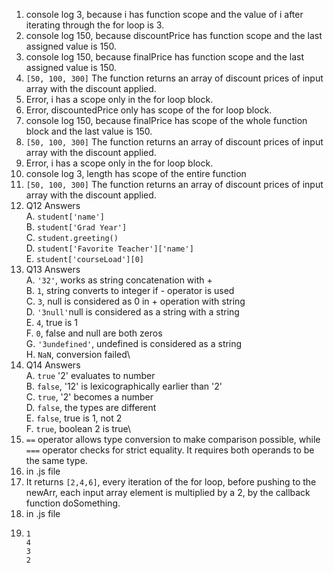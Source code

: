 1. console log 3, because i has function scope and the value of i after iterating through the for loop is 3.
2. console log 150, because discountPrice has function scope and the last assigned value is 150.
3. console log 150, because finalPrice has function scope and the last assigned value is 150.
4. `[50, 100, 300]` The function returns an array of discount prices of input array with the discount applied.
5. Error, i has a scope only in the for loop block.
6. Error, discountedPrice only has scope of the for loop block.
7. console log 150, because finalPrice has scope of the whole function block and the last value is 150.
8. `[50, 100, 300]` The function returns an array of discount prices of input array with the discount applied.
9. Error, i has a scope only in the for loop block.
10. console log 3, length has scope of the entire function
11. `[50, 100, 300]` The function returns an array of discount prices of input array with the discount applied.
12. Q12 Answers \
    A. `student['name']`\
    B. `student['Grad Year']`\
    C. `student.greeting()`\
    D. `student['Favorite Teacher']['name']`\
    E. `student['courseLoad'][0]`
13. Q13 Answers\
    A. `'32'`, works as string concatenation with +\
    B. `1`, string converts to integer if - operator is used\
    C. `3`, null is considered as 0 in + operation with string\
    D. `'3null'`null is considered as a string with a string \
    E. `4`, true is 1\
    F. `0`, false and null are both zeros\
    G. `'3undefined'`, undefined is considered as a string\
    H. `NaN`, conversion failed\
14. Q14 Answers\
    A. `true` '2' evaluates to number\
    B. `false`, '12' is lexicographically earlier than '2' \
    C. `true`, '2' becomes a number\
    D. `false`, the types are different\
    E. `false`, true is 1, not 2\
    F. `true`, boolean 2 is true\
15. `==` operator allows type conversion to make comparison possible, while `===` operator checks for strict equality. It requires both operands to be the same type.
16. in .js file
17. It returns `[2,4,6]`, every iteration of the for loop, before pushing to the newArr, each input array element is multiplied by a 2, by the callback function doSomething.
18. in .js file
19. ```angular2html
    1
    4
    3
    2
```